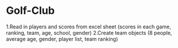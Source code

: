 # Golf-Club
1.Read in players and scores from excel sheet (scores in each game, ranking, team, age, school, gender) 
2.Create team objects (8 people, average age, gender, player list, team ranking)
